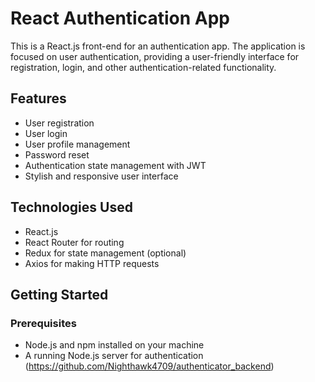 # React Authentication App

This is a React.js front-end for an authentication app. The application is focused on user authentication, providing a user-friendly interface for registration, login, and other authentication-related functionality.

## Features

- User registration
- User login
- User profile management
- Password reset
- Authentication state management with JWT
- Stylish and responsive user interface

## Technologies Used

- React.js
- React Router for routing
- Redux for state management (optional)
- Axios for making HTTP requests

## Getting Started

### Prerequisites

- Node.js and npm installed on your machine
- A running Node.js server for authentication (https://github.com/Nighthawk4709/authenticator_backend)
